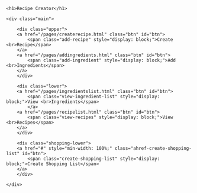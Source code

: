

<!DOCTYPE html>
<html lang="en">
<head>
    <meta charset="UTF-8">
    <meta name="viewport" content="width=device-width, initial-scale=1.0">
    <link rel="stylesheet" href="/src/styles.css">
    <link rel="preconnect" href="https://fonts.googleapis.com">
<link rel="preconnect" href="https://fonts.gstatic.com" crossorigin>
<link href="https://fonts.googleapis.com/css2?family=Caprasimo&family=Roboto+Condensed:ital,wght@0,400;0,700;1,400&display=swap" rel="stylesheet">
    <title>Recipe Creator</title>
    
</head>
<body>

    <h1>Recipe Creator</h1>

    <div class="main">
        
        <div class="upper">
        <a href="/pages/createrecipe.html" class="btn" id="btn">
            <span class="add-recipe" style="display: block;">Create <br>Recipe</span>
        </a>
        <a href="/pages/addingredients.html" class="btn" id="btn">
            <span class="add-ingredient" style="display: block;">Add <br>Ingredients</span>
        </a>
        </div>
        
        <div class="lower">
        <a href="/pages/ingredientslist.html" class="btn" id="btn">
            <span class="view-ingredient-list" style="display: block;">View <br>Ingredients</span>
            </a>
        <a href="/pages/recipelist.html" class="btn" id="btn">
            <span class="view-recipes" style="display: block;">View <br>Recipes</span>
        </a>
        </div>
        
        <div class="shopping-lower">
        <a href="#" style="min-width: 100%;" class="ahref-create-shopping-list" id="btn">
            <span class="create-shopping-list" style="display: block;">Create Shopping List</span>
        </a>
        </div>
        
    </div>

</body>
<script src="/src/app.js"></script>
</html>
